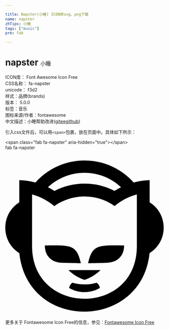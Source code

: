 ```yaml
---

title: Napster(小睡) ICON转svg、png下载
name: napster
zhTips: 小睡
tags: ["music"]
pre: fab

---
```


# napster  <small style="font-size: 60%;font-weight: 100">小睡</small>


<div class="detail-page">
<p>
<span>
ICON库：
<span class="badge-secondary badge">Font Awesome Icon Free</span> 
</span>
<br/>
<span>
CSS名称：
<span class="badge-secondary badge">fa-napster</span> 
</span>
<br/>
<span>
unicode：
<span class="badge-secondary badge">f3d2</span> 
<copy-btn content='f3d2' btn-title=""></copy-btn>
<copy-btn :content='String.fromCodePoint(parseInt("f3d2", 16))' btn-title="复制U"></copy-btn>
</span><br/><span>样式：<span class="badge-light badge">品牌(brands)</span></span>
<br/>
<span>
版本：
<span class="badge-secondary badge">5.0.0</span> 
</span><br/><span>标签：<span class="badge-light badge"><router-link to="/tags/music.html">音乐</router-link></span></span>
<br/>
<span>图标来源/作者：<span class="badge-light badge">fontawesome</span></span> 
<br/>
<span class="zh-detail">中文描述：<span class="badge-primary badge">小睡</span><span class="help-link"><span>帮助改进</span>(<a href="https://gitee.com/liuwave/icon-helper/edit/master/json/fontawesome/brands/napster.json" target="_blank" rel="noopener noreferrer">gitee</a><a href="https://github.com/liuwave/icon-helper/edit/master/json/fontawesome/brands/napster.json" target="_blank" rel="noopener noreferrer">github</a></span>)</span><br/>
</p>
</div>
<div class="alert alert-dark">
  <i class="fab fa-napster fa-xs"></i>
  <i class="fab fa-napster fa-sm"></i>
  <i class="fab fa-napster fa-lg"></i>
  <i class="fab fa-napster fa-2x"></i>
  <i class="fab fa-napster fa-3x"></i>
  <i class="fab fa-napster fa-5x"></i>
  <i class="fab fa-napster fa-7x"></i>
</div>
<div>
  <p>引入css文件后，可以用<code>&lt;span&gt;</code>包裹，放在页面中。具体如下所示：    
  </p>
  <div class="alert alert-primary" style="font-size: 14px">
    &lt;span class="fab fa-napster" aria-hidden="true"&gt;&lt;/span&gt;
    <copy-btn content='<span class="fab fa-napster" aria-hidden="true"></span>'></copy-btn>
  </div>
  <div class="alert alert-secondary">
    <i class="fab fa-napster"
    style="font-size: 24px"
    aria-hidden="true"></i> fab fa-napster
    <copy-btn content="fab fa-napster" btn-title="复制图标名称"></copy-btn>
  </div>
</div>
<div id="svg" class="svg-wrap">
<svg xmlns="http://www.w3.org/2000/svg" viewBox="0 0 496 512"><path d="M298.3 373.6c-14.2 13.6-31.3 24.1-50.4 30.5-19-6.4-36.2-16.9-50.3-30.5h100.7zm44-199.6c20-16.9 43.6-29.2 69.6-36.2V299c0 219.4-328 217.6-328 .3V137.7c25.9 6.9 49.6 19.6 69.5 36.4 56.8-40 132.5-39.9 188.9-.1zm-208.8-58.5c64.4-60 164.3-60.1 228.9-.2-7.1 3.5-13.9 7.3-20.6 11.5-58.7-30.5-129.2-30.4-187.9.1-6.3-4-13.9-8.2-20.4-11.4zM43.8 93.2v69.3c-58.4 36.5-58.4 121.1.1 158.3 26.4 245.1 381.7 240.3 407.6 1.5l.3-1.7c58.7-36.3 58.9-121.7.2-158.2V93.2c-17.3.5-34 3-50.1 7.4-82-91.5-225.5-91.5-307.5.1-16.3-4.4-33.1-7-50.6-7.5zM259.2 352s36-.3 61.3-1.5c10.2-.5 21.1-4 25.5-6.5 26.3-15.1 25.4-39.2 26.2-47.4-79.5-.6-99.9-3.9-113 55.4zm-135.5-55.3c.8 8.2-.1 32.3 26.2 47.4 4.4 2.5 15.2 6 25.5 6.5 25.3 1.1 61.3 1.5 61.3 1.5-13.2-59.4-33.7-56.1-113-55.4zm169.1 123.4c-3.2-5.3-6.9-7.3-6.9-7.3-24.8 7.3-52.2 6.9-75.9 0 0 0-2.9 1.5-6.4 6.6-2.8 4.1-3.7 9.6-3.7 9.6 29.1 17.6 67.1 17.6 96.2 0-.1-.1-.3-4-3.3-8.9z"/></svg>
</div>
<detail full-name='fa-napster'></detail>
    
<div><p>更多关于  Fontawesome Icon Free的信息，参见：<a target="_blank" href="https://iconhelper.cn/fontawesome.html">Fontawesome Icon Free</a>
</p></div>
